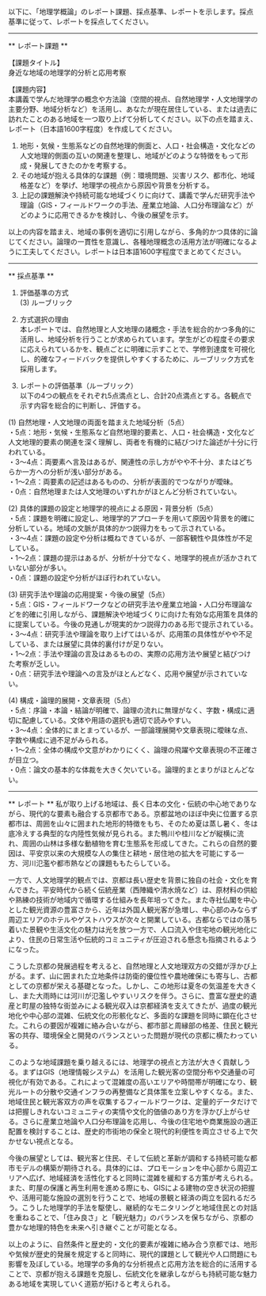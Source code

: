 以下に、「地理学概論」のレポート課題、採点基準、レポートを示します。採点基準に従って、レポートを採点してください。

---------------------------------------
** レポート課題 **

【課題タイトル】  
身近な地域の地理学的分析と応用考察

【課題内容】  
本講義で学んだ地理学の概念や方法論（空間的視点、自然地理学・人文地理学の主要分野、地域分析など）を活用し、あなたが現在居住している、または過去に訪れたことのある地域を一つ取り上げて分析してください。以下の点を踏まえ、レポート（日本語1600字程度）を作成してください。

1. 地形・気候・生態系などの自然地理的側面と、人口・社会構造・文化などの人文地理的側面の互いの関連を整理し、地域がどのような特徴をもって形成・発展してきたのかを考察する。  
2. その地域が抱える具体的な課題（例：環境問題、災害リスク、都市化、地域格差など）を挙げ、地理学の視点から原因や背景を分析する。  
3. 上記の課題解決や持続可能な地域づくりに向けて、講義で学んだ研究手法や理論（GIS・フィールドワークの手法、産業立地論、人口分布理論など）がどのように応用できるかを検討し、今後の展望を示す。

以上の内容を踏まえ、地域の事例を適切に引用しながら、多角的かつ具体的に論じてください。論理の一貫性を意識し、各種地理概念の活用方法が明確になるように工夫してください。レポートは日本語1600字程度でまとめてください。

---------------------------------------
** 採点基準 **

1. 評価基準の方式  
(3) ルーブリック

2. 方式選択の理由  
本レポートでは、自然地理と人文地理の諸概念・手法を総合的かつ多角的に活用し、地域分析を行うことが求められています。学生がどの程度その要求に応えられているかを、観点ごとに明確に示すことで、学修到達度を可視化し、的確なフィードバックを提供しやすくするために、ルーブリック方式を採用します。

3. レポートの評価基準（ルーブリック）  
以下の4つの観点をそれぞれ5点満点とし、合計20点満点とする。各観点で示す内容を総合的に判断し、評価する。

(1) 自然地理・人文地理の両面を踏まえた地域分析（5点）  
・5点：地形・気候・生態系など自然地理的要素と、人口・社会構造・文化など人文地理的要素の関連を深く理解し、両者を有機的に結びつけた論述が十分に行われている。  
・3～4点：両要素へ言及はあるが、関連性の示し方がやや不十分、またはどちらか一方への分析が浅い部分がある。  
・1～2点：両要素の記述はあるものの、分析が表面的でつながりが曖昧。  
・0点：自然地理または人文地理のいずれかがほとんど分析されていない。

(2) 具体的課題の設定と地理学的視点による原因・背景分析（5点）  
・5点：課題を明確に設定し、地理学的アプローチを用いて原因や背景を的確に分析している。地域の文脈が具体的かつ説得力をもって示されている。  
・3～4点：課題の設定や分析は概ねできているが、一部客観性や具体性が不足している。  
・1～2点：課題の提示はあるが、分析が十分でなく、地理学的視点が活かされていない部分が多い。  
・0点：課題の設定や分析がほぼ行われていない。

(3) 研究手法や理論の応用提案・今後の展望（5点）  
・5点：GIS・フィールドワークなどの研究手法や産業立地論・人口分布理論などを的確に引用しながら、課題解決や地域づくりに向けた有効な応用策を具体的に提案している。今後の見通しが現実的かつ説得力のある形で提示されている。  
・3～4点：研究手法や理論を取り上げてはいるが、応用策の具体性がやや不足している、または展望に具体的裏付けが足りない。  
・1～2点：手法や理論の言及はあるものの、実際の応用方法や展望と結びつけた考察が乏しい。  
・0点：研究手法や理論への言及がほとんどなく、応用や展望が示されていない。

(4) 構成・論理的展開・文章表現（5点）  
・5点：序論・本論・結論が明確で、論理の流れに無理がなく、字数・構成に適切に配慮している。文体や用語の選択も適切で読みやすい。  
・3～4点：全体的にまとまっているが、一部論理展開や文章表現に曖昧な点、字数や構成に過不足がみられる。  
・1～2点：全体の構成や文意がわかりにくく、論理の飛躍や文章表現の不正確さが目立つ。  
・0点：論文の基本的な体裁を大きく欠いている。論理的まとまりがほとんどない。

---------------------------------------
** レポート **
私が取り上げる地域は、長く日本の文化・伝統の中心地でありながら、現代的な要素も融合する京都市である。京都盆地のほぼ中央に位置する京都市は、周囲を山々に囲まれた地形的特徴をもち、そのため夏は蒸し暑く、冬は底冷えする典型的な内陸性気候が見られる。また鴨川や桂川などが縦横に流れ、周囲の山林は多様な動植物を育む生態系を形成してきた。これらの自然的要因は、平安京以来の大規模な人の集住と耕地・居住地の拡大を可能にする一方、河川氾濫や都市熱などの課題ももたらしている。

一方で、人文地理学的観点では、京都は長い歴史を背景に独自の社会・文化を育んできた。平安時代から続く伝統産業（西陣織や清水焼など）は、原材料の供給や熟練の技術が地域内で循環する仕組みを長年培ってきた。また寺社仏閣を中心とした観光資源の豊富さから、近年は外国人観光客が急増し、中心部のみならず周辺エリアのホテルやゲストハウスが次々と開業している。古都ならではの落ち着いた景観や生活文化の魅力は光を放つ一方で、人口流入や住宅地の観光地化により、住民の日常生活や伝統的コミュニティが圧迫される懸念も指摘されるようになった。

こうした京都の発展過程を考えると、自然地理と人文地理双方の交錯が浮かび上がる。まず、山に囲まれた立地条件は防衛的優位性や農地確保にも寄与し、古都としての京都が栄える基礎となった。しかし、この地形は夏冬の気温差を大きくし、また大雨時には河川が氾濫しやすいリスクを伴う。さらに、豊富な歴史的遺産と町屋の独特な街並みによる観光収入は京都経済を支えてきたが、過度の観光地化や中心部の混雑、伝統文化の形骸化など、多面的な課題を同時に顕在化させた。これらの要因が複雑に絡み合いながら、都市部と周縁部の格差、住民と観光客の共存、環境保全と開発のバランスといった問題が現代の京都に横たわっている。

このような地域課題を乗り越えるには、地理学の視点と方法が大きく貢献しうる。まずはGIS（地理情報システム）を活用した観光客の空間分布や交通量の可視化が有効である。これによって混雑度の高いエリアや時間帯が明確になり、観光ルートの分散や交通インフラの再整備など具体策を立案しやすくなる。また、地域住民と観光客双方の声を収集するフィールドワークは、定量的データだけでは把握しきれないコミュニティの実情や文化的価値のあり方を浮かび上がらせる。さらに産業立地論や人口分布理論を応用し、今後の住宅地や商業施設の適正配置を検討することは、歴史的市街地の保全と現代的利便性を両立させる上で欠かせない視点となる。

今後の展望としては、観光客と住民、そして伝統と革新が調和する持続可能な都市モデルの構築が期待される。具体的には、プロモーションを中心部から周辺エリアへ広げ、地域経済を活性化すると同時に混雑を緩和する方策が考えられる。また、町屋の保護と再生利用を進める際にも、GISによる建物の空き状況の把握や、活用可能な施設の選別を行うことで、地域の景観と経済の両立を図れるだろう。こうした地理学的手法を駆使し、継続的なモニタリングと地域住民との対話を重ねることで、「住み良さ」と「観光魅力」のバランスを保ちながら、京都の豊かな地理的特色を未来へ引き継ぐことが可能となる。

以上のように、自然条件と歴史的・文化的要素が複雑に絡み合う京都では、地形や気候が歴史的発展を規定すると同時に、現代的課題として観光や人口問題にも影響を及ぼしている。地理学の多角的な分析視点と応用方法を総合的に活用することで、京都が抱える課題を克服し、伝統文化を継承しながらも持続可能な魅力ある地域を実現していく道筋が拓けると考えられる。

